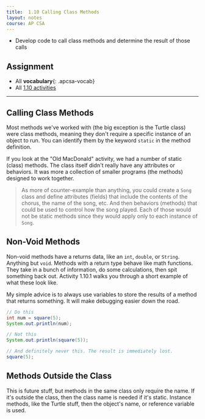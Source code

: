 ```yaml
---
title:  1.10 Calling Class Methods
layout: notes
course: AP CSA
---
```


- Develop code to call class methods and determine the result of those calls

## Assignment

- All **vocabulary**{: .apcsa-vocab}
- All [1.10 activities](https://runestone.academy/ns/books/published/manvillehighschool_csawesome2_2526/topic-1-10-calling-class-methods.html)

---

## Calling Class Methods

Most methods we've worked with (the big exception is the Turtle class) were class methods, meaning they don't require a specific instance of an object to run. You can identify them by the keyword `static` in the method definition.

If you look at the "Old MacDonald" activity, we had a number of static (class) methods. The class itself didn't really have any attributes or behaviors. It was more a collection of smaller programs (the methods) designed to work together.

> As more of counter-example than anything, you could create a `Song` class and define attributes (fields) that include the contents of the chorus, the name of the song, etc. And then behaviors (methods) that could be used to control how the song played. Each of those would not be static methods since they would apply only to each instance of `Song`.

## Non-Void Methods

Non-void methods have a returns data, like an `int`, `double`, or `String`. Anything but `void`. Methods with a return type behave like math functions. They take in a bunch of information, do some calculations, then spit something back out. Activity 1.10.1 walks you through a short example of what these look like.

My simple advice is to always use variables to store the results of a method that returns something. It will make debugging easier down the road.

```java
// Do this
int num = square(5);
System.out.println(num);

// Not this
System.out.println(square(5));

// And definitely never this. The result is immediately lost.
square(5);
```

## Methods Outside the Class

This is future stuff, but methods in the same class only require the name. If it's outside the class, then the class name is needed if it's static. Instance methods, like the Turtle stuff, then the object's name, or reference variable is used.
